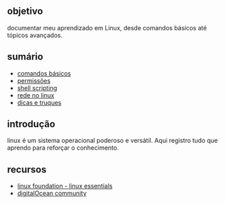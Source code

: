 ## objetivo

documentar meu aprendizado em Linux, desde comandos básicos até tópicos avançados.

## sumário

- [comandos básicos](./comandos-basicos.md)
- [permissões](./permissoes.md)
- [shell scripting](./shell-scripting.md)
- [rede no linux](./rede-linux.md)
- [dicas e truques](./dicas.md)

## introdução

linux é um sistema operacional poderoso e versátil. Aqui registro tudo que aprendo para reforçar o conhecimento.

## recursos

- [linux foundation - linux essentials](https://training.linuxfoundation.org/resources/free-courses/linux-essentials/)
- [digitalOcean community](https://www.digitalocean.com/community/tutorial_series/linux-commands)
